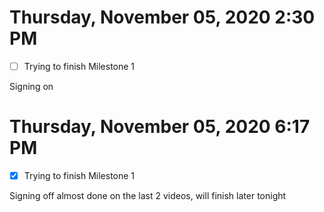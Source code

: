 # Thursday, November 05, 2020 2:30 PM
- [ ] Trying to finish Milestone 1

Signing on 

# Thursday, November 05, 2020 6:17 PM
- [X] Trying to finish Milestone 1

Signing off almost done on the last 2 videos, will finish later tonight